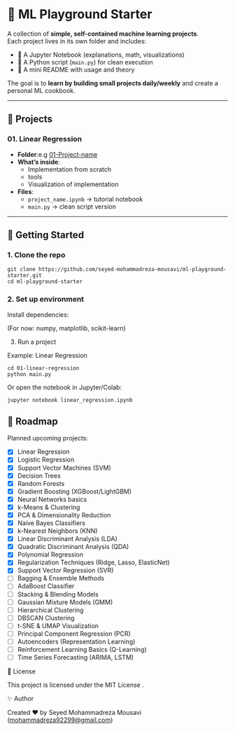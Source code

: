 # 🧪 ML Playground Starter

A collection of **simple, self-contained machine learning projects**.  
Each project lives in its own folder and includes:  
- 📓 A Jupyter Notebook (explanations, math, visualizations)  
- 🐍 A Python script (`main.py`) for clean execution  
- 📝 A mini README with usage and theory  

The goal is to **learn by building small projects daily/weekly** and create a personal ML cookbook.

---

## 📂 Projects

### 01. Linear Regression
- **Folder**:e.g [01-Project-name](01-linear-regression)  
- **What’s inside**:  
  - Implementation from scratch  
  - tools  
  - Visualization of implementation  
- **Files**:  
  - `project_name.ipynb` → tutorial notebook  
  - `main.py` → clean script version

---

## 🚀 Getting Started

### 1. Clone the repo
```
git clone https://github.com/seyed-mohammadreza-mousavi/ml-playground-starter.git
cd ml-playground-starter
```
### 2. Set up environment
Install dependencies:

(For now: numpy, matplotlib, scikit-learn)

3. Run a project

Example: Linear Regression
```
cd 01-linear-regression
python main.py
```

Or open the notebook in Jupyter/Colab:
```
jupyter notebook linear_regression.ipynb
```
## 📌 Roadmap
Planned upcoming projects:

- [x] Linear Regression  
- [x] Logistic Regression  
- [x] Support Vector Machines (SVM)  
- [x] Decision Trees  
- [x] Random Forests  
- [x] Gradient Boosting (XGBoost/LightGBM)  
- [x] Neural Networks basics  
- [x] k-Means & Clustering  
- [x] PCA & Dimensionality Reduction  
- [x] Naive Bayes Classifiers
- [x] k-Nearest Neighbors (KNN)
- [x] Linear Discriminant Analysis (LDA)
- [x] Quadratic Discriminant Analysis (QDA)
- [x] Polynomial Regression
- [x] Regularization Techniques (Ridge, Lasso, ElasticNet)
- [x] Support Vector Regression (SVR)
- [ ] Bagging & Ensemble Methods
- [ ] AdaBoost Classifier
- [ ] Stacking & Blending Models
- [ ] Gaussian Mixture Models (GMM)
- [ ] Hierarchical Clustering
- [ ] DBSCAN Clustering
- [ ] t-SNE & UMAP Visualization
- [ ] Principal Component Regression (PCR)
- [ ] Autoencoders (Representation Learning)
- [ ] Reinforcement Learning Basics (Q-Learning)
- [ ] Time Series Forecasting (ARIMA, LSTM)

📜 License

This project is licensed under the MIT License
.

✨ Author

Created ❤️ by Seyed Mohammadreza Mousavi (mohammadreza92299@gmail.com)
